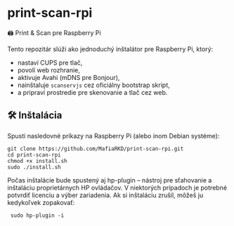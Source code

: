 # print-scan-rpi

🖨️ Print & Scan pre Raspberry Pi

Tento repozitár slúži ako jednoduchý inštalátor pre Raspberry Pi, ktorý:

- nastaví CUPS pre tlač,
- povolí web rozhranie,
- aktivuje Avahi (mDNS pre Bonjour),
- nainštaluje `scanservjs` cez oficiálny bootstrap skript,
- a pripraví prostredie pre skenovanie a tlač cez web.

## 🛠️ Inštalácia

Spusti nasledovné príkazy na Raspberry Pi (alebo inom Debian systéme):

    git clone https://github.com/MafiaRKD/print-scan-rpi.git
    cd print-scan-rpi
    chmod +x install.sh
    sudo ./install.sh
 
 Počas inštalácie bude spustený aj hp-plugin – nástroj pre sťahovanie a inštaláciu proprietárnych HP ovládačov. V niektorých prípadoch je potrebné potvrdiť licenciu a výber zariadenia. Ak si inštaláciu zrušil, môžeš ju kedykoľvek zopakovať:
 
     sudo hp-plugin -i
